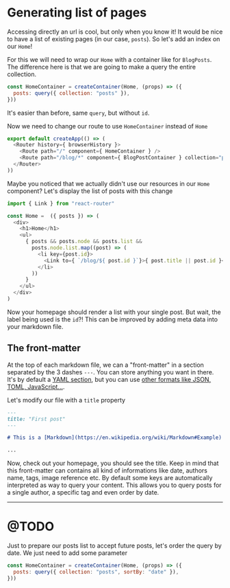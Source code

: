 # Generating list of pages

Accessing directly an url is cool, but only when you know it!
It would be nice to have a list of existing pages (in our case, ``posts``).
So let's add an index on our ``Home``!

For this we will need to wrap our ``Home`` with a container like for ``BlogPosts``.
The difference here is that we are going to make a query the entire collection.

```js
const HomeContainer = createContainer(Home, (props) => ({
  posts: query({ collection: "posts" }),
}))
```

It's easier than before, same ``query``, but without ``id``.

Now we need to change our route to use ``HomeContainer`` instead of ``Home``

```js
export default createApp(() => (
  <Router history={ browserHistory }>
    <Route path="/" component={ HomeContainer } />
    <Route path="/blog/*" component={ BlogPostContainer } collection="posts" />
  </Router>
))
```

Maybe you noticed that we actually didn't use our resources in our ``Home`` component?
Let's display the list of posts with this change

```js
import { Link } from "react-router"

const Home =  ({ posts }) => (
  <div>
    <h1>Home</h1>
    <ul>
      { posts && posts.node && posts.list &&
        posts.node.list.map((post) => (
          <li key={post.id}>
            <Link to={ `/blog/${ post.id }`}>{ post.title || post.id }</Link>
          </li>
        ))
      }
    </ul>
  </div>
)
```

Now your homepage should render a list with your single post.
But wait, the label being used is the ``id``?!
This can be improved by adding meta data into your markdown file.

## The front-matter

At the top of each markdown file, we can a "front-matter" in a section separated by  the 3 dashes ``---``.
You can store anything you want in there.
It's by default a
[YAML section](https://en.wikipedia.org/wiki/YAML#Sample_document),
but you can use
[other formats like JSON, TOML, JavaScript...](https://www.npmjs.com/package/gray-matter#highlights).

Let's modify our file with a ``title`` property

```md
---
title: "First post"
---

# This is a [Markdown](https://en.wikipedia.org/wiki/Markdown#Example) file

...
```

Now, check out your homepage, you should see the title.
Keep in mind that this front-matter can contains all kind of informations like
date, authors name, tags, image reference etc.
By default some keys are automatically interpreted as way to query your content.
This allows you to query posts for a single author, a specific tag and even order by date.

---

# @TODO
Just to prepare our posts list to accept future posts, let's order the query by date.
We just need to add some parameter

```js
const HomeContainer = createContainer(Home, (props) => ({
  posts: query({ collection: "posts", sortBy: "date" }),
}))
```
